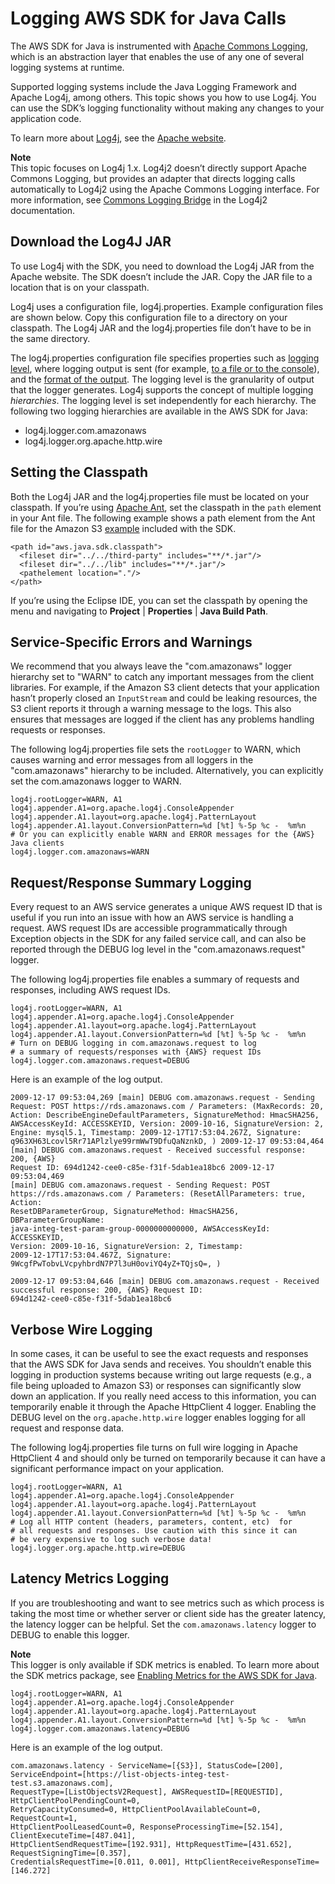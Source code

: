 # Logging AWS SDK for Java Calls<a name="java-dg-logging"></a>

The AWS SDK for Java is instrumented with [Apache Commons Logging](http://commons.apache.org/proper/commons-logging/guide.html), which is an abstraction layer that enables the use of any one of several logging systems at runtime\.

Supported logging systems include the Java Logging Framework and Apache Log4j, among others\. This topic shows you how to use Log4j\. You can use the SDK’s logging functionality without making any changes to your application code\.

To learn more about [Log4j](http://logging.apache.org/log4j/2.x/), see the [Apache website](http://www.apache.org/)\.

**Note**  
This topic focuses on Log4j 1\.x\. Log4j2 doesn’t directly support Apache Commons Logging, but provides an adapter that directs logging calls automatically to Log4j2 using the Apache Commons Logging interface\. For more information, see [Commons Logging Bridge](http://logging.apache.org/log4j/2.x/log4j-jcl/index.html) in the Log4j2 documentation\.

## Download the Log4J JAR<a name="download-the-log4j-jar"></a>

To use Log4j with the SDK, you need to download the Log4j JAR from the Apache website\. The SDK doesn’t include the JAR\. Copy the JAR file to a location that is on your classpath\.

Log4j uses a configuration file, log4j\.properties\. Example configuration files are shown below\. Copy this configuration file to a directory on your classpath\. The Log4j JAR and the log4j\.properties file don’t have to be in the same directory\.

The log4j\.properties configuration file specifies properties such as [logging level](http://logging.apache.org/log4j/2.x/manual/configuration.html#Loggers), where logging output is sent \(for example, [to a file or to the console](http://logging.apache.org/log4j/2.x/manual/appenders.html)\), and the [format of the output](http://logging.apache.org/log4j/2.x/manual/layouts.html)\. The logging level is the granularity of output that the logger generates\. Log4j supports the concept of multiple logging *hierarchies*\. The logging level is set independently for each hierarchy\. The following two logging hierarchies are available in the AWS SDK for Java:
+ log4j\.logger\.com\.amazonaws
+ log4j\.logger\.org\.apache\.http\.wire

## Setting the Classpath<a name="sdk-net-logging-classpath"></a>

Both the Log4j JAR and the log4j\.properties file must be located on your classpath\. If you’re using [Apache Ant](http://ant.apache.org/manual/), set the classpath in the `path` element in your Ant file\. The following example shows a path element from the Ant file for the Amazon S3 [example](https://github.com/aws/aws-sdk-java/blob/master/src/samples/AmazonS3/build.xml) included with the SDK\.

```
<path id="aws.java.sdk.classpath">
  <fileset dir="../../third-party" includes="**/*.jar"/>
  <fileset dir="../../lib" includes="**/*.jar"/>
  <pathelement location="."/>
</path>
```

If you’re using the Eclipse IDE, you can set the classpath by opening the menu and navigating to **Project** \| **Properties** \| **Java Build Path**\.

## Service\-Specific Errors and Warnings<a name="sdk-net-logging-service"></a>

We recommend that you always leave the "com\.amazonaws" logger hierarchy set to "WARN" to catch any important messages from the client libraries\. For example, if the Amazon S3 client detects that your application hasn’t properly closed an `InputStream` and could be leaking resources, the S3 client reports it through a warning message to the logs\. This also ensures that messages are logged if the client has any problems handling requests or responses\.

The following log4j\.properties file sets the `rootLogger` to WARN, which causes warning and error messages from all loggers in the "com\.amazonaws" hierarchy to be included\. Alternatively, you can explicitly set the com\.amazonaws logger to WARN\.

```
log4j.rootLogger=WARN, A1
log4j.appender.A1=org.apache.log4j.ConsoleAppender
log4j.appender.A1.layout=org.apache.log4j.PatternLayout
log4j.appender.A1.layout.ConversionPattern=%d [%t] %-5p %c -  %m%n
# Or you can explicitly enable WARN and ERROR messages for the {AWS} Java clients
log4j.logger.com.amazonaws=WARN
```

## Request/Response Summary Logging<a name="sdk-net-logging-request-response"></a>

Every request to an AWS service generates a unique AWS request ID that is useful if you run into an issue with how an AWS service is handling a request\. AWS request IDs are accessible programmatically through Exception objects in the SDK for any failed service call, and can also be reported through the DEBUG log level in the "com\.amazonaws\.request" logger\.

The following log4j\.properties file enables a summary of requests and responses, including AWS request IDs\.

```
log4j.rootLogger=WARN, A1
log4j.appender.A1=org.apache.log4j.ConsoleAppender
log4j.appender.A1.layout=org.apache.log4j.PatternLayout
log4j.appender.A1.layout.ConversionPattern=%d [%t] %-5p %c -  %m%n
# Turn on DEBUG logging in com.amazonaws.request to log
# a summary of requests/responses with {AWS} request IDs
log4j.logger.com.amazonaws.request=DEBUG
```

Here is an example of the log output\.

```
2009-12-17 09:53:04,269 [main] DEBUG com.amazonaws.request - Sending
Request: POST https://rds.amazonaws.com / Parameters: (MaxRecords: 20,
Action: DescribeEngineDefaultParameters, SignatureMethod: HmacSHA256,
AWSAccessKeyId: ACCESSKEYID, Version: 2009-10-16, SignatureVersion: 2,
Engine: mysql5.1, Timestamp: 2009-12-17T17:53:04.267Z, Signature:
q963XH63Lcovl5Rr71APlzlye99rmWwT9DfuQaNznkD, ) 2009-12-17 09:53:04,464
[main] DEBUG com.amazonaws.request - Received successful response: 200, {AWS}
Request ID: 694d1242-cee0-c85e-f31f-5dab1ea18bc6 2009-12-17 09:53:04,469
[main] DEBUG com.amazonaws.request - Sending Request: POST
https://rds.amazonaws.com / Parameters: (ResetAllParameters: true, Action:
ResetDBParameterGroup, SignatureMethod: HmacSHA256, DBParameterGroupName:
java-integ-test-param-group-0000000000000, AWSAccessKeyId: ACCESSKEYID,
Version: 2009-10-16, SignatureVersion: 2, Timestamp:
2009-12-17T17:53:04.467Z, Signature:
9WcgfPwTobvLVcpyhbrdN7P7l3uH0oviYQ4yZ+TQjsQ=, )

2009-12-17 09:53:04,646 [main] DEBUG com.amazonaws.request - Received
successful response: 200, {AWS} Request ID:
694d1242-cee0-c85e-f31f-5dab1ea18bc6
```

## Verbose Wire Logging<a name="sdk-net-logging-verbose"></a>

In some cases, it can be useful to see the exact requests and responses that the AWS SDK for Java sends and receives\. You shouldn’t enable this logging in production systems because writing out large requests \(e\.g\., a file being uploaded to Amazon S3\) or responses can significantly slow down an application\. If you really need access to this information, you can temporarily enable it through the Apache HttpClient 4 logger\. Enabling the DEBUG level on the `org.apache.http.wire` logger enables logging for all request and response data\.

The following log4j\.properties file turns on full wire logging in Apache HttpClient 4 and should only be turned on temporarily because it can have a significant performance impact on your application\.

```
log4j.rootLogger=WARN, A1
log4j.appender.A1=org.apache.log4j.ConsoleAppender
log4j.appender.A1.layout=org.apache.log4j.PatternLayout
log4j.appender.A1.layout.ConversionPattern=%d [%t] %-5p %c -  %m%n
# Log all HTTP content (headers, parameters, content, etc)  for
# all requests and responses. Use caution with this since it can
# be very expensive to log such verbose data!
log4j.logger.org.apache.http.wire=DEBUG
```

## Latency Metrics Logging<a name="sdk-latency-logging"></a>

If you are troubleshooting and want to see metrics such as which process is taking the most time or whether server or client side has the greater latency, the latency logger can be helpful\. Set the `com.amazonaws.latency` logger to DEBUG to enable this logger\.

**Note**  
This logger is only available if SDK metrics is enabled\. To learn more about the SDK metrics package, see [Enabling Metrics for the AWS SDK for Java](generating-sdk-metrics.md)\.

```
log4j.rootLogger=WARN, A1
log4j.appender.A1=org.apache.log4j.ConsoleAppender
log4j.appender.A1.layout=org.apache.log4j.PatternLayout
log4j.appender.A1.layout.ConversionPattern=%d [%t] %-5p %c -  %m%n
log4j.logger.com.amazonaws.latency=DEBUG
```

Here is an example of the log output\.

```
com.amazonaws.latency - ServiceName=[{S3}], StatusCode=[200],
ServiceEndpoint=[https://list-objects-integ-test-test.s3.amazonaws.com],
RequestType=[ListObjectsV2Request], AWSRequestID=[REQUESTID], HttpClientPoolPendingCount=0,
RetryCapacityConsumed=0, HttpClientPoolAvailableCount=0, RequestCount=1,
HttpClientPoolLeasedCount=0, ResponseProcessingTime=[52.154], ClientExecuteTime=[487.041],
HttpClientSendRequestTime=[192.931], HttpRequestTime=[431.652], RequestSigningTime=[0.357],
CredentialsRequestTime=[0.011, 0.001], HttpClientReceiveResponseTime=[146.272]
```